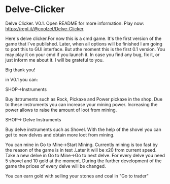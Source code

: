 # Delve-Clicker
Delve Clicker. V0.1. Open README for more information. Play now: https://repl.it/@coolzet/Delve-Clicker

Here's delve clicker.For now this is a cmd game. It's the first version of the game that I`ve published. Later, when all options will be finished I am going to port this to GUI interface. But athe moment this is the first 0.1 version. You may play it on your cmd if you launch it. In case you find any bug, fix it, or just inform me about it. I will be grateful to you.

Big thank you!

in V0.1 you can:

SHOP->Instruments

Buy itstruments such as Rock, Pickaxe and Power pickaxe in the shop. Due to these instruments you can increase your mining power. Increasing the power allows to raise the amount of loot from mining.

SHOP-> Delve Instruments

Buy delve instruments such as Shovel. With the help of the shovel you can get to new delves and obtain more loot from mining.

You can mine in Go to Mine->Start Mining. Currently mining is too fast by the reason of the game is in test .Later it will be x20 from current speed. Take a new delve in Go to Mine->Go to next delve. For every delve you need 5 shovel and 10 gold at the moment. During the further development of the game the prices of every delve will be changed.

You can earn gold with selling your stones and coal in "Go to trader"
